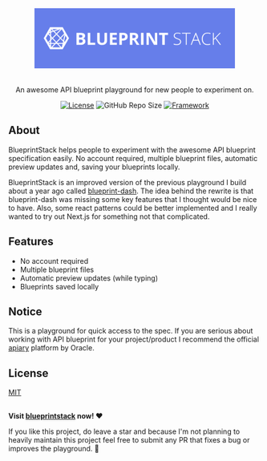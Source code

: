<div align="center">

  <img src="./media/repo-purple.png" width="400" />
  <br /><br />

An awesome API blueprint playground for new people to experiment on.

[![License](https://img.shields.io/github/license/alexalikiotis/blueprintstack?style=flat-square)](https://opensource.org/licenses/MIT)
![GitHub Repo Size](https://img.shields.io/github/repo-size/alexalikiotis/blueprintstack?style=flat-square)
[![Framework](https://img.shields.io/badge/framework-next.js-blue.svg?style=flat-square)](https://nextjs.org/)

</div>

## About

BlueprintStack helps people to experiment with the awesome API blueprint specification easily. No account required, multiple blueprint files, automatic preview updates and, saving your blueprints locally.

BlueprintStack is an improved version of the previous playground I build about a year ago called <a href="https://blueprint-dash.surge.sh">blueprint-dash</a>. The idea behind the rewrite is that blueprint-dash was missing some key features that I thought would be nice to have. Also, some react patterns could be better implemented and I really wanted to try out Next.js for something not that complicated.

## Features

- No account required
- Multiple blueprint files
- Automatic preview updates (while typing)
- Blueprints saved locally

## Notice

This is a playground for quick access to the spec. If you are serious about working with API blueprint for your project/product I recommend the official <a href="https://apiary.io/">apiary</a> platform by Oracle.

## License

<a href="./LICENSE">MIT</a>

##

<b>Visit <a href="https://blueprintstack.io">blueprintstack</a> now! ❤️</b>

If you like this project, do leave a star and because I'm not planning to heavily maintain this project feel free to submit any PR that fixes a bug or improves the playground. 🙏
